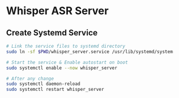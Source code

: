 # Whisper ASR Server

## Create Systemd Service

```sh
# Link the service files to systemd directory
sudo ln -sf $PWD/whisper_server.service /usr/lib/systemd/system

# Start the service & Enable autostart on boot
sudo systemctl enable --now whisper_server

# After any change
sudo systemctl daemon-reload
sudo systemctl restart whisper_server
```
